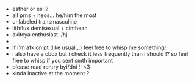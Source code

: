 - esther or es !?
- all prns + neos... he/him the most
- unlabeled transmasculine
- lithflux demisexual + cinthean
- akitoya enthusiast. /hj
 - 
- if i'm afk on pt (like usual,,,) feel free to whisp me something!
- i also have a cbox but i check it less frequently than i should !? so feel free to whisp if you sent smth important
- please read rentry byi/dni !! <3
- kinda inactive at the moment ?
